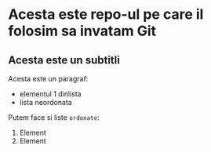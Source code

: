 # Acesta este repo-ul pe care il folosim sa invatam Git
## Acesta este un subtitli

Acesta este un paragraf:
- elementul 1 dinlista
- lista neordonata

Putem face si liste `ordonate`:
1. Element
2. Element
